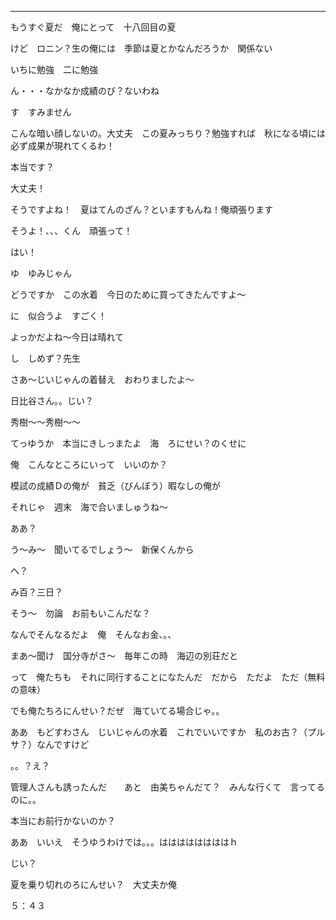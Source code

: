 

---

もうすぐ夏だ　俺にとって　十八回目の夏

 

 

けど　ロニン？生の俺には　季節は夏とかなんだろうか　関係ない

 

いちに勉強　二に勉強

 

ん・・・なかなか成績のび？ないわね

 

す　すみません

 

こんな暗い顔しないの。大丈夫　この夏みっちり？勉強すれば　秋になる頃には必ず成果が現れてくるわ！

 

本当です？

 

大丈夫！

 

そうですよね！　夏はてんのざん？といますもんね！俺頑張ります

 

そうよ！、、、くん　頑張って！

 

はい！

 

ゆ　ゆみじゃん

 

どうですか　この水着　今日のために買ってきたんですよ～

 

に　似合うよ　すごく！

 

よっかだよね～今日は晴れて

 

し　しめず？先生

 

さあ～じいじゃんの着替え　おわりましたよ～

 

日比谷さん。。じい？

 

秀樹～～秀樹～～

 

てっゆうか　本当にきしっまたよ　海　ろにせい？のくせに

 

俺　こんなところにいって　いいのか？

 

模試の成績Ｄの俺が　貧乏（びんぼう）暇なしの俺が

 

それじゃ　週末　海で合いましゅうね～

 

ああ？

 

う～み～　聞いてるでしょう～　新保くんから

 

へ？

 

み百？三日？

 

そう～　勿論　お前もいこんだな？

 

なんでそんなるだよ　俺　そんなお金、。、　

 

まあ～聞け　国分寺がさ～　毎年この時　海辺の別荘だと　

 

って　俺たちも　それに同行することになたんだ　だから　ただよ　ただ（無料の意味）

 

でも俺たちろにんせい？だぜ　海ていてる場合じゃ。。

 

ああ　もどすわさん　じいじゃんの水着　これでいいですか　私のお古？（プルサ？）なんですけど

 

。。？え？

 

管理人さんも誘ったんだ　　あと　由美ちゃんだて？　みんな行くて　言ってるのに。。

本当にお前行かないのか？　

 

ああ　いいえ　そうゆうわけでは。。。ははははははははｈ

 

じい？

 

夏を乗り切れのろにんせい？　大丈夫か俺

 

５：４３